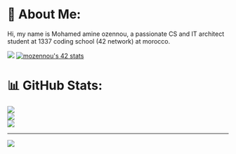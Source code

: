 # 💫 About Me:
Hi, my name is Mohamed amine ozennou, a passionate CS and IT architect student at 1337 coding school (42 network) at morocco.

![](https://komarev.com/ghpvc/?username=ozennou)
[![mozennou's 42 stats](https://badge.mediaplus.ma/greenbinary/mozennou)](https://github.com/oakoudad/badge42)

# 📊 GitHub Stats:
![](https://github-readme-stats.vercel.app/api?username=ozennou&theme=react&hide_border=true&include_all_commits=false&count_private=false)<br/>
![](https://github-readme-streak-stats.herokuapp.com/?user=ozennou&theme=react&hide_border=true)<br/>
![](https://github-readme-stats.vercel.app/api/top-langs/?username=ozennou&theme=react&hide_border=true&include_all_commits=false&count_private=false&layout=compact)

---
[![](https://visitcount.itsvg.in/api?id=ozennou&icon=0&color=9)](https://visitcount.itsvg.in)

<!-- Proudly created with GPRM ( https://gprm.itsvg.in ) -->
